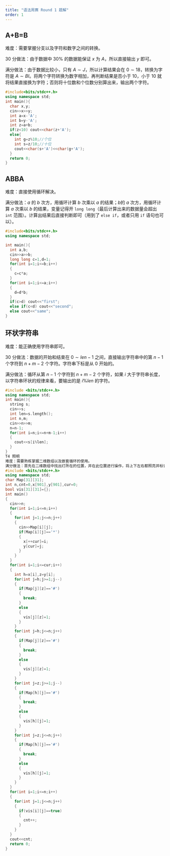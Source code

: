```yaml
---
title: "语法周赛 Round 1 题解"
order: 1
---
```


## A+B=B

难度：需要掌握分支以及字符和数字之间的转换。

30 分做法：由于数据中 $30\%$ 的数据能保证 $x$ 为 $A$，所以直接输出 $y$ 即可。

满分做法：由于数据比较小，只有 $A\sim J$，所以计算结果会在 $0\sim 18$，转换为字符是 $A\sim BI$。将两个字符转换为数字相加，再判断结果是否小于 $10$，小于 $10$ 就将结果直接换为字符；否则将十位数和个位数分别算出来，输出两个字符。

```cpp
#include<bits/stdc++.h>
using namespace std;
int main(){
  char x,y;
  cin>>x>>y;
  int a=x-'A';
  int b=y-'A';
  int z=a+b;
  if(z<10) cout<<char(z+'A');
  else{
    int g=z%10;//个位
    int s=z/10;//十位
    cout<<char(s+'A')<<char(g+'A');
  }
  return 0;
}
```

## ABBA

难度：直接使用循环解决。

满分做法：$a$ 的 $b$ 次方，用循环计算 $b$ 次乘以 $a$ 的结果；$b$的 $a$ 次方，用循环计算 $a$ 次乘以 $b$ 的结果，变量记得开 `long long`（最后计算出来的数据量会超出 `int` 范围）。计算出结果后直接判断即可（用到了 `else if`，或者只用 `if` 语句也可以）。

```cpp
#include<bits/stdc++.h>
using namespace std;

int main(){
  int a,b;
  cin>>a>>b;
  long long c=1,d=1;
  for(int i=1;i<=b;i++)
  {
    c=c*a;
  }
  for(int i=1;i<=a;i++)
  {
    d=d*b;
  }
  if(c>d) cout<<"first";
  else if(c<d) cout<<"second";
  else cout<<"same";
}
```

## 环状字符串

难度：能正确使用字符串即可。

30 分做法：数据的开始和结束在 $0\sim len-1$ 之间，直接输出字符串中的第 $n-1$ 个字符到 $n+m-2$ 个字符。字符串下标是从 $0$ 开始的。

满分做法：循环从第 $n-1$ 个字符到 $n+m-2$ 个字符，如果 $i$ 大于字符串长度，以字符串环状的规律来看，要输出的是 $i\%len$ 的字符。

```cpp
#include <bits/stdc++.h>
using namespace std;
int main(){
  string s;
  cin>>s;
  int len=s.length();
  int n,m;
  cin>>n>>m;
  n=n-1;
  for(int i=n;i<=n+m-1;i++)
  {
    cout<<s[i%len];
  }
}
T4 照明
难度：需要熟练掌握二维数组以及嵌套循环的使用。
满分做法：首先在二维数组中找出灯所在的位置，并在此位置进行操作，将上下左右都照亮并标记，但是根据题目要求，一旦碰到墙就停止，所以四个方向上都要进行判断，碰到墙或者到达二维数组的边缘就停下来。最后在二维数组中判断有多少点被标记了。
#include <bits/stdc++.h>
using namespace std;
char Map[31][31];
int n,cnt=0,x[901],y[901],cur=0;
bool vis[31][31]={};
int main()
{
  cin>>n;
  for(int i=1;i<=n;i++)
  {
    for(int j=1;j<=n;j++)
    {
      cin>>Map[i][j];
      if(Map[i][j]=='*')
      {
        x[++cur]=i;
        y[cur]=j;
      }
    }
  }
  for(int i=1;i<=cur;i++)
  {
    int h=x[i],z=y[i];
    for(int j=h;j>=1;j--)
    {
      if(Map[j][z]=='#')
      {
        break;
      }
      else
      {
        vis[j][z]=1;
      }
    }
    for(int j=h;j<=n;j++)
    {
      if(Map[j][z]=='#')
      {
        break;
      }
      else
      {
        vis[j][z]=1;
      }
    }
    for(int j=z;j>=1;j--)
    {
      if(Map[h][j]=='#')
      {
        break;
      }
      else
      {
        vis[h][j]=1;
      }
    }
    for(int j=z;j<=n;j++)
    {
      if(Map[h][j]=='#')
      {
        break;
      }
      else
      {
        vis[h][j]=1;
      }
    }
  }
  for(int i=1;i<=n;i++)
  {
    for(int j=1;j<=n;j++)
    {
      if(vis[i][j]==true)
      {
        cnt++;
      }
    }
  }
  cout<<cnt;
  return 0;
}
```